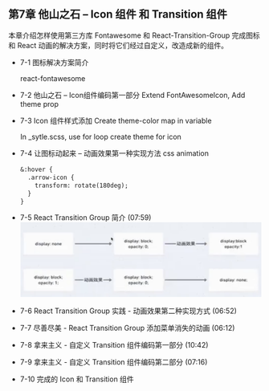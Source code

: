 ## 第7章 他山之石 – Icon 组件 和 Transition 组件
本章介绍怎样使用第三方库 Fontawesome 和 React-Transition-Group 完成图标和 React 动画的解决方案，同时将它们经过自定义，改造成新的组件。

- 7-1 图标解决方案简介

  react-fontawesome


- 7-2 他山之石 – Icon组件编码第一部分
  Extend FontAwesomeIcon, Add theme prop
  
- 7-3 Icon 组件样式添加
  Create theme-color map in variable

  In _sytle.scss, use for loop create theme for icon

- 7-4 让图标动起来 – 动画效果第一种实现方法
  css animation
  ```
  &:hover {
    .arrow-icon {
      transform: rotate(180deg);
    }
  }
  ```
  
- 7-5 React Transition Group 简介 (07:59)
    ![](./_images/animation.png)


- 7-6 React Transition Group 实践 - 动画效果第二种实现方式 (06:52)
 
- 7-7 尽善尽美 - React Transition Group 添加菜单消失的动画 (06:12)
 
- 7-8 拿来主义 - 自定义 Transition 组件编码第一部分 (10:42)
 
- 7-9 拿来主义 - 自定义 Transition 组件编码第二部分 (07:16)
 
- 7-10 完成的 Icon 和 Transition 组件